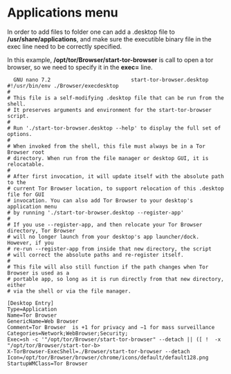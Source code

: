 # Applications menu

In order to add files to folder one can add a .desktop file to **/usr/share/applications**, and make sure the executible binary file in the exec line need to be correctly specified.

In this example, **/opt/tor/Browser/start-tor-browser** is call to open a tor browser, so we need to specify it in the **exec=** line.

```.desktop
  GNU nano 7.2                          start-tor-browser.desktop                                   
#!/usr/bin/env ./Browser/execdesktop
#
# This file is a self-modifying .desktop file that can be run from the shell.
# It preserves arguments and environment for the start-tor-browser script.
#
# Run './start-tor-browser.desktop --help' to display the full set of options.
#
# When invoked from the shell, this file must always be in a Tor Browser root
# directory. When run from the file manager or desktop GUI, it is relocatable.
#
# After first invocation, it will update itself with the absolute path to the
# current Tor Browser location, to support relocation of this .desktop file for GUI
# invocation. You can also add Tor Browser to your desktop's application menu
# by running './start-tor-browser.desktop --register-app'
#
# If you use --register-app, and then relocate your Tor Browser directory, Tor Browser
# will no longer launch from your desktop's app launcher/dock. However, if you
# re-run --register-app from inside that new directory, the script
# will correct the absolute paths and re-register itself.
#
# This file will also still function if the path changes when Tor Browser is used as a
# portable app, so long as it is run directly from that new directory, either
# via the shell or via the file manager.

[Desktop Entry]
Type=Application
Name=Tor Browser
GenericName=Web Browser
Comment=Tor Browser  is +1 for privacy and −1 for mass surveillance
Categories=Network;WebBrowser;Security;
Exec=sh -c '"/opt/tor/Browser/start-tor-browser" --detach || ([ !  -x "/opt/tor/Browser/start-tor-b>
X-TorBrowser-ExecShell=./Browser/start-tor-browser --detach
Icon=/opt/tor/Browser/browser/chrome/icons/default/default128.png
StartupWMClass=Tor Browser
```
